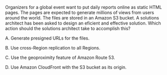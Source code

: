 Organizers for a global event want to put daily reports online as static HTML pages. The pages are expected to generate millions of views from users around the world. The files are stored in an Amazon S3 bucket. A solutions architect has been asked to design an eficient and effective solution. Which action should the solutions architect take to accomplish this? 

A. Generate presigned URLs for the files. 

B. Use cross-Region replication to all Regions. 

C. Use the geoproximity feature of Amazon Route 53. 

D. Use Amazon CloudFront with the S3 bucket as its origin.